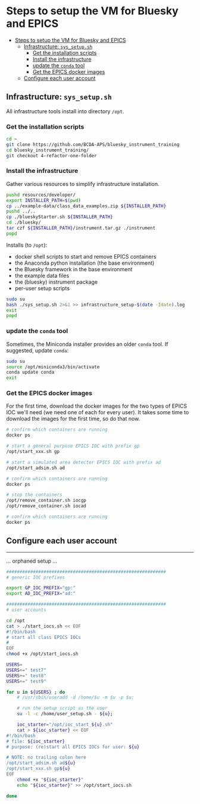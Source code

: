 # Steps to setup the VM for Bluesky and EPICS

- [Steps to setup the VM for Bluesky and EPICS](#steps-to-setup-the-vm-for-bluesky-and-epics)
  - [Infrastructure: `sys_setup.sh`](#infrastructure-sys_setupsh)
    - [Get the installation scripts](#get-the-installation-scripts)
    - [Install the infrastructure](#install-the-infrastructure)
    - [update the `conda` tool](#update-the-conda-tool)
    - [Get the EPICS docker images](#get-the-epics-docker-images)
  - [Configure each user account](#configure-each-user-account)

## Infrastructure: `sys_setup.sh`

All infrastructure tools install into directory `/opt`.

### Get the installation scripts

```sh
cd ~
git clone https://github.com/BCDA-APS/bluesky_instrument_training
cd bluesky_instrument_training/
git checkout 4-refactor-one-folder 
```

### Install the infrastructure

Gather various resources to simplify infrastructure installation.

```sh
pushd resources/developer/
export INSTALLER_PATH=$(pwd)
cp ../example-data/class_data_examples.zip ${INSTALLER_PATH}
pushd ../..
cp ./blueskyStarter.sh ${INSTALLER_PATH}
cd ./bluesky/
tar czf ${INSTALLER_PATH}/instrument.tar.gz ./instrument
popd
```

Installs (to `/opt`):

- docker shell scripts to start and remove EPICS containers
- the Anaconda python installation (the base environment)
- the Bluesky framework in the base environment
- the example data files
- the (bluesky) instrument package
- per-user setup scripts

```sh
sudo su
bash ./sys_setup.sh 2>&1 >> infrastructure_setup-$(date -Idate).log
exit
popd
```

### update the `conda` tool

Sometimes, the Miniconda installer provides an older `conda` tool.  If
suggested, update `conda`:

```sh
sudo su
source /opt/miniconda3/bin/activate
conda update conda
exit
```

### Get the EPICS docker images

For the first time, download the docker images for the two types of
EPICS IOC we'll need (we need one of each for every user).  It takes
some time to download the images for the first time, so do that now.

```sh
# confirm which containers are running
docker ps

# start a general purpose EPICS IOC with prefix gp
/opt/start_xxx.sh gp

# start a simulated area detector EPICS IOC with prefix ad
/opt/start_adsim.sh ad

# confirm which containers are running
docker ps

# stop the containers
/opt/remove_container.sh iocgp
/opt/remove_container.sh iocad

# confirm which containers are running
docker ps
```

## Configure each user account

---------------

... orphaned setup ...

```sh
############################################################
# generic IOC prefixes

export GP_IOC_PREFIX="gp:"
export AD_IOC_PREFIX="ad:"

############################################################
# user accounts

cd /opt
cat > ./start_iocs.sh << EOF
#!/bin/bash
# start all class EPICS IOCs
#
EOF
chmod +x /opt/start_iocs.sh

USERS=
USERS+=" test7"
USERS+=" test8"
USERS+=" test9"

for u in ${USERS} ; do
    # /usr/sbin/useradd -d /home/$u -m $u -p $u;

    # run the setup script as the user
    su -l -c /home/user_setup.sh - ${u};

    ioc_starter="/opt/ioc_start_${u}.sh"
    cat > ${ioc_starter} << EOF
#!/bin/bash
# file: ${ioc_starter}
# purpose: (re)start all EPICS IOCs for user: ${u}

# NOTE: no trailing colon here
/opt/start_adsim.sh ad${u}
/opt/start_xxx.sh gp${u}
EOF
    chmod +x "${ioc_starter}"
    echo "${ioc_starter}" >> /opt/start_iocs.sh

done
```

